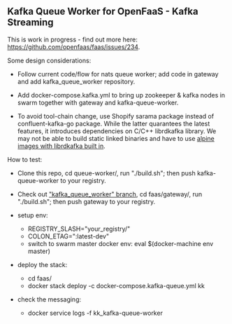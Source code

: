 ## Kafka Queue Worker for OpenFaaS - Kafka Streaming

This is work in progress - find out more here: https://github.com/openfaas/faas/issues/234.

Some design considerations:

* Follow current code/flow for nats queue worker; add code in gateway and add kafka_queue_worker repository.

* Add docker-compose.kafka.yml to bring up zookeeper & kafka nodes in swarm together with gateway and kafka-queue-worker.

* To avoid tool-chain change, use Shopify sarama package instead of confluent-kafka-go package. While the latter quarantees the latest features, it introduces dependencies on C/C++ librdkafka library. We may not be able to build static linked binaries and have to use [alpine images with librdkafka built in](http://github.com/yglcode/alpine-kafka-go).

How to test:

* Clone this repo, cd queue-worker/, run "./build.sh"; then push kafka-queue-worker to your registry.

* Check out ["kafka_queue_worker" branch](http://github.com/yglcode/faas), cd faas/gateway/, run "./build.sh"; then push gateway to your registry.

* setup env:
  * REGISTRY_SLASH="your_registry/"
  * COLON_ETAG=":latest-dev"
  * switch to swarm master docker env: eval $(docker-machine env master)
  
* deploy the stack:
  * cd faas/
  * docker stack deploy -c docker-compose.kafka-queue.yml kk

* check the messaging:
  * docker service logs -f kk_kafka-queue-worker


  